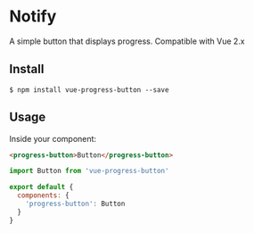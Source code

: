 # Notify

A simple button that displays progress. Compatible with Vue 2.x

## Install

```
$ npm install vue-progress-button --save
```

## Usage

Inside your component:

```html
<progress-button>Button</progress-button>
```

```js
import Button from 'vue-progress-button'

export default {
  components: {
    'progress-button': Button
  }
}
```
